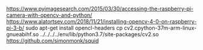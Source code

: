 https://www.pyimagesearch.com/2015/03/30/accessing-the-raspberry-pi-camera-with-opencv-and-python/
https://www.alatortsev.com/2018/11/21/installing-opencv-4-0-on-raspberry-pi-3-b/
sudo apt-get install opencl-headers
cp cv2.cpython-37m-arm-linux-gnueabihf.so ../../../../env/lib/python3.7/site-packages/cv2.so
https://github.com/simonmonk/squid
